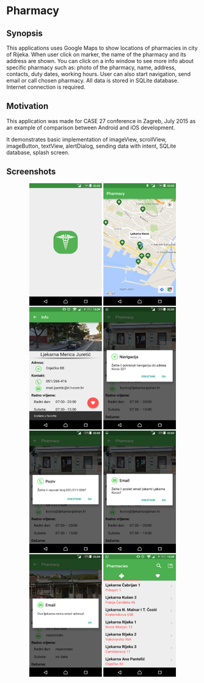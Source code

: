 # Pharmacy

## Synopsis

This applications uses Google Maps to show locations of pharmacies in city of Rijeka. When user click on marker, the name of the pharmacy and its address are shown. You can click on a info window to see more info about specific pharmacy such as: photo of the pharmacy, name, address, contacts, duty dates, working hours. User can also start navigation, send email or call chosen pharmacy.
All data is stored in SQLite database. Internet connection is required.

## Motivation
This application was made for CASE 27 conference in Zagreb, July 2015 as an example of comparison between Android and iOS development.

It demonstrates basic implementation of imageView, scrollView, imageButton, textView, alertDialog, sending data with intent, SQLite database, splash screen.

## Screenshots
<p align="center">
<img src="https://github.com/marioloncar/Pharmacy/blob/master/screenshots/splash.png" width="190" height="320">
<img src="https://github.com/marioloncar/Pharmacy/blob/master/screenshots/markers.png" width="190" height="320">
<img src="https://github.com/marioloncar/Pharmacy/blob/master/screenshots/info_activity.png" width="190" height="320">
<img src="https://github.com/marioloncar/Pharmacy/blob/master/screenshots/navigation_dialog.png" width="190" height="320">
<img src="https://github.com/marioloncar/Pharmacy/blob/master/screenshots/call_dialog.png" width="190" height="320">
<img src="https://github.com/marioloncar/Pharmacy/blob/master/screenshots/email_dialog.png" width="190" height="320">
<img src="https://github.com/marioloncar/Pharmacy/blob/master/screenshots/noEmail_dialog.png" width="190" height="320">
<img src="https://github.com/marioloncar/Pharmacy/blob/master/screenshots/home_activity.png" width="190" height="320"></p>
